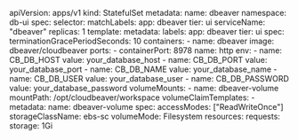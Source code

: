 apiVersion: apps/v1
kind: StatefulSet
metadata:
  name: dbeaver
  namespace: db-ui
spec:
  selector:
    matchLabels:
      app: dbeaver
      tier: ui
  serviceName: "dbeaver"
  replicas: 1 
  template:
    metadata:
      labels:
        app: dbeaver
        tier: ui
    spec:
      terminationGracePeriodSeconds: 10
      containers:
        - name: dbeaver
          image: dbeaver/cloudbeaver
          ports:
            - containerPort: 8978
              name: http
          env:
            - name: CB_DB_HOST
              value: your_database_host
            - name: CB_DB_PORT
              value: your_database_port
            - name: CB_DB_NAME
              value: your_database_name
            - name: CB_DB_USER
              value: your_database_user
            - name: CB_DB_PASSWORD
              value: your_database_password
          volumeMounts:
            - name: dbeaver-volume
              mountPath: /opt/cloudbeaver/workspace
  volumeClaimTemplates:
    - metadata:
        name: dbeaver-volume
      spec:
        accessModes: ["ReadWriteOnce"]
        storageClassName: ebs-sc
        volumeMode: Filesystem
        resources:
          requests:
            storage: 1Gi

